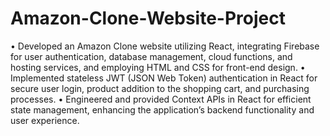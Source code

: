 # Amazon-Clone-Website-Project

• Developed an Amazon Clone website utilizing React, integrating Firebase for user authentication, database management,
cloud functions, and hosting services, and employing HTML and CSS for front-end design.
• Implemented stateless JWT (JSON Web Token) authentication in React for secure user login, product addition to the
shopping cart, and purchasing processes.
• Engineered and provided Context APIs in React for efficient state management, enhancing the application’s backend
functionality and user experience.
